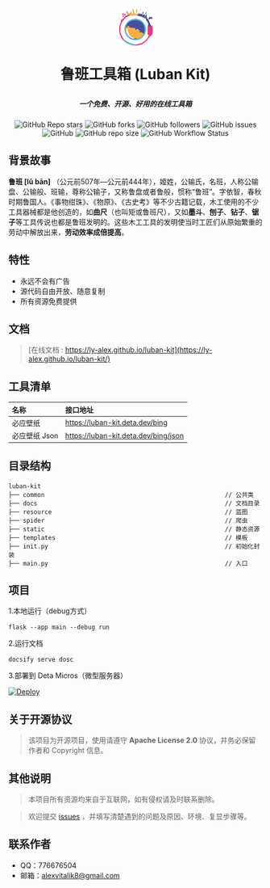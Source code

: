 <p align="center">
    <img alt="logo" height="15%" width="15%" src="docs/_media/logo.png">
</p>

<h1 align="center" style="margin: 30px 0 30px; font-weight: bold;">鲁班工具箱 (Luban Kit)</h1>
<h5 align="center">一个免费、开源、好用的在线工具箱</h5>

<p align="center">
    <img alt="GitHub Repo stars" src="https://img.shields.io/github/stars/Ly-Alex/luban-kit?style=social">
    <img alt="GitHub forks" src="https://img.shields.io/github/forks/Ly-Alex/luban-kit?style=social">
    <img alt="GitHub followers" src="https://img.shields.io/github/followers/Ly-Alex?style=social">
    <img alt="GitHub issues" src="https://img.shields.io/github/issues/Ly-Alex/luban-kit">
    <img alt="GitHub" src="https://img.shields.io/github/license/Ly-Alex/luban-kit">
    <img alt="GitHub repo size" src="https://img.shields.io/github/repo-size/Ly-Alex/luban-kit">
    <img alt="GitHub Workflow Status" src="https://img.shields.io/github/workflow/status/Ly-Alex/luban-kit/Deploy%20to%20Deta">
</p>

## 背景故事

**鲁班 [lǔ bān]**
（公元前507年—公元前444年），姬姓，公输氏，名班，人称公输盘、公输般、班输，尊称公输子，又称鲁盘或者鲁般，惯称“鲁班”。字依智，春秋时期鲁国人。《事物绀珠》、《物原》、《古史考》等不少古籍记载，木工使用的不少工具器械都是他创造的，如**曲尺**（也叫矩或鲁班尺），又如**墨斗**、**刨子**、**钻子**、**锯子**等工具传说也都是鲁班发明的。这些木工工具的发明使当时工匠们从原始繁重的劳动中解放出来，**劳动效率成倍提高**。

## 特性

- 永远不会有广告
- 源代码自由开放、随意复制
- 所有资源免费提供

## 文档

> [在线文档 : https://ly-alex.github.io/luban-kit](https://ly-alex.github.io/luban-kit/)

## 工具清单

| 名称          | 接口地址                             |
| :------------ | :----------------------------------- |
| 必应壁纸      | https://luban-kit.deta.dev/bing      |
| 必应壁纸 Json | https://luban-kit.deta.dev/bing/json |

## 目录结构

~~~
luban-kit
├── common                                                  // 公共类
├── docs                                                    // 文档目录
├── resource                                                // 蓝图
├── spider                                                  // 爬虫
├── static                                                  // 静态资源
├── templates                                               // 模板
├── init.py                                                 // 初始化封装
├── main.py                                                 // 入口
~~~

## 项目

1.本地运行（debug方式）

```shell
flask --app main --debug run
```

2.运行文档

```shell
docsify serve dosc
```

3.部署到 Deta Micros（微型服务器）

[![Deploy](https://button.deta.dev/1/svg)](https://go.deta.dev/deploy?repo=https://github.com/Ly-Alex/luban-kit)

## 关于开源协议

> 该项目为开源项目，使用请遵守 **Apache License 2.0** 协议，并务必保留作者和 Copyright 信息。

## 其他说明

> 本项目所有资源均来自于互联网，如有侵权请及时联系删除。

> 欢迎提交 [issues](https://github.com/Ly-Alex/luban-kit/issues) ，并填写清楚遇到的问题及原因、环境、复显步骤等。

## 联系作者

- QQ：776676504
- 邮箱：alexvitalik8@gmail.com
